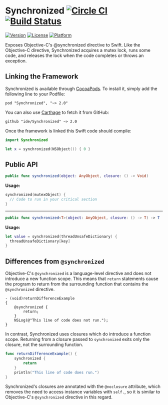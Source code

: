 Synchronized [![Circle CI](https://circleci.com/gh/ide/Synchronized.svg?style=svg)](https://circleci.com/gh/ide/Synchronized) [![Build Status](https://travis-ci.org/ide/Synchronized.svg?branch=master)](https://travis-ci.org/ide/Synchronized)
============

[![Version](https://img.shields.io/cocoapods/v/Synchronized.svg?style=flat)](http://cocoadocs.org/docsets/Synchronized)
[![License](https://img.shields.io/cocoapods/l/Synchronized.svg?style=flat)](http://cocoadocs.org/docsets/Synchronized)
[![Platform](https://img.shields.io/cocoapods/p/Synchronized.svg?style=flat)](http://cocoadocs.org/docsets/Synchronized)

Exposes Objective-C's @synchronized directive to Swift. Like the Objective-C directive, Synchronized acquires a mutex lock, runs some code, and releases the lock when the code completes or throws an exception.

Linking the Framework
---

Synchronized is available through [CocoaPods](http://cocoapods.org). To install it, simply add the following line to your Podfile:

    pod "Synchronized", "~> 2.0"
    
You can also use [Carthage](https://github.com/Carthage/Carthage) to fetch it from GitHub:

    github "ide/Synchronized" ~> 2.0

Once the framework is linked this Swift code should compile:
```swift
import Synchronized

let x = synchronized(NSObject()) { 0 }
```

Public API
---

```swift
public func synchronized(object: AnyObject, closure: () -> Void)
```

**Usage:**
```swift
synchronized(mutexObject) {
  // Code to run in your critical section
}
```

---

```swift
public func synchronized<T>(object: AnyObject, closure: () -> T) -> T
```

**Usage:**
```swift
let value = synchronized(threadUnsafeDictionary) {
  threadUnsafeDictionary[key]
}
```

Differences from `@synchronized`
---

Objective-C's `@synchronized` is a language-level directive and does not introduce a new function scope. This means that `return` statements cause the program to return from the surrounding function that contains the `@synchronized` directive.

```objc
- (void)returnDifferenceExample
{
    @synchronized {
        return;
    }
    NSLog(@"This line of code does not run.");
}
```

In contrast, Synchronized uses closures which do introduce a function scope. Returning from a closure passed to `synchronized` exits only the closure, not the surrounding function.

```swift
func returnDifferenceExample() {
    synchronized {
        return
    }
    println("This line of code does run.")
}
```

Synchronized's closures are annotated with the `@noclosure` attribute, which removes the need to access instance variables with `self.`, so it is similar to Objective-C's `@synchronized` directive in this regard.
